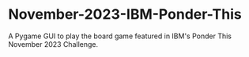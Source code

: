 # November-2023-IBM-Ponder-This
A Pygame GUI to play the board game featured in IBM's Ponder This November 2023 Challenge. 

